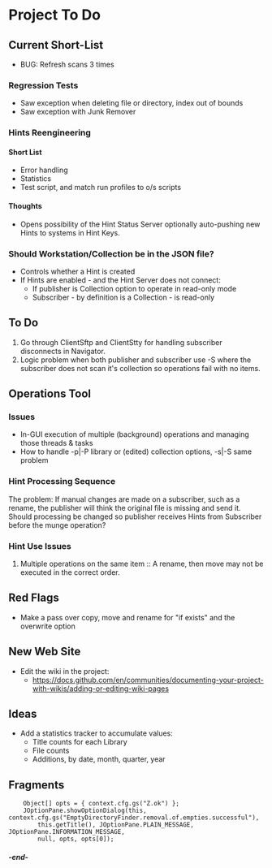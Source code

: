 
# Project To Do

## Current Short-List

 * BUG: Refresh scans 3 times

### Regression Tests

 * Saw exception when deleting file or directory, index out of bounds
 * Saw exception with Junk Remover

### Hints Reengineering

#### Short List
 * Error handling
 * Statistics
 * Test script, and match run profiles to o/s scripts

#### Thoughts
 * Opens possibility of the Hint Status Server optionally auto-pushing new Hints to systems in Hint Keys.

### Should Workstation/Collection be in the JSON file?
 * Controls whether a Hint is created
 * If Hints are enabled - and the Hint Server does not connect:
    * If publisher is Collection option to operate in read-only mode
    * Subscriber - by definition is a Collection - is read-only



## To Do
 1. Go through ClientSftp and ClientStty for handling subscriber disconnects in Navigator.
 2. Logic problem when both publisher and subscriber use -S where the subscriber
    does not scan it's collection so operations fail with no items. 

## Operations Tool

### Issues

* In-GUI execution of multiple (background) operations and managing those threads & tasks
* How to handle -p|-P library or (edited) collection options, -s|-S same problem

### Hint Processing Sequence

The problem: If manual changes are made on a subscriber, such as a rename, the
publisher will think the original file is missing and send it. Should processing
be changed so publisher receives Hints from Subscriber before the munge operation?

### Hint Use Issues

 1. Multiple operations on the same item :: A rename, then move may not be
    executed in the correct order.


## Red Flags

 * Make a pass over copy, move and rename for "if exists" and the overwrite option 


## New Web Site

 * Edit the wiki in the project:
   * https://docs.github.com/en/communities/documenting-your-project-with-wikis/adding-or-editing-wiki-pages


## Ideas

 * Add a statistics tracker to accumulate values:
   * Title counts for each Library
   * File counts
   * Additions, by date, month, quarter, year


## Fragments

```
    Object[] opts = { context.cfg.gs("Z.ok") };
    JOptionPane.showOptionDialog(this, context.cfg.gs("EmptyDirectoryFinder.removal.of.empties.successful"),
        this.getTitle(), JOptionPane.PLAIN_MESSAGE, JOptionPane.INFORMATION_MESSAGE,
        null, opts, opts[0]);
```

#### _-end-_
